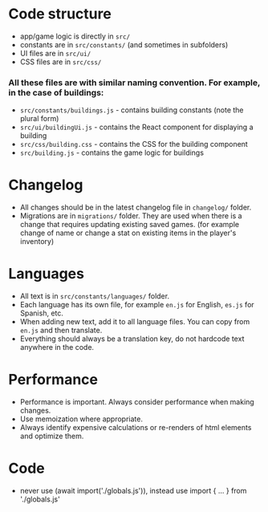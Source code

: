 # Code structure
- app/game logic is directly in `src/`
- constants are in `src/constants/` (and sometimes in subfolders)
- UI files are in `src/ui/`
- CSS files are in `src/css/`

### All these files are with similar naming convention. For example, in the case of buildings:
- `src/constants/buildings.js` - contains building constants (note the plural form)
- `src/ui/buildingUi.js` - contains the React component for displaying a building
- `src/css/building.css` - contains the CSS for the building component
- `src/building.js` - contains the game logic for buildings


# Changelog
- All changes should be in the latest changelog file in `changelog/` folder.
- Migrations are in `migrations/` folder. They are used when there is a change that requires updating existing saved games. (for example change of name or change a stat on existing items in the player's inventory)

# Languages
- All text is in `src/constants/languages/` folder.
- Each language has its own file, for example `en.js` for English, `es.js` for Spanish, etc.
- When adding new text, add it to all language files. You can copy from `en.js` and then translate.
- Everything should always be a translation key, do not hardcode text anywhere in the code.

# Performance
- Performance is important. Always consider performance when making changes.
- Use memoization where appropriate.
- Always identify expensive calculations or re-renders of html elements and optimize them.

# Code
- never use (await import('./globals.js')), instead use import { ... } from './globals.js'